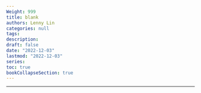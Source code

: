 ```yaml
---
Weight: 999
title: blank
authors: Lenny Lin
categories: null
tags: 
description: 
draft: false
date: "2022-12-03"
lastmod: "2022-12-03"
series:
toc: true
bookCollapseSection: true
---
```



<!--more-->

---



